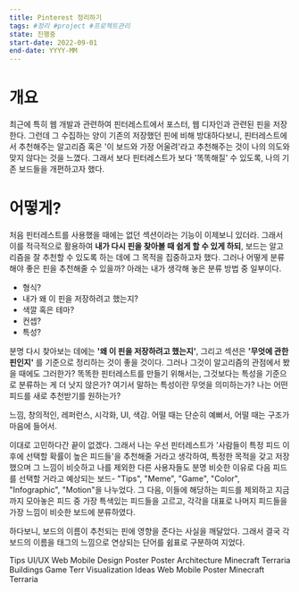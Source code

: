 ```yaml
---
title: Pinterest 정리하기
tags: #정리 #project #프로젝트관리 
state: 진행중
start-date: 2022-09-01
end-date: YYYY-MM
---
```


# 개요
최근에 특히 웹 개발과 관련하여 핀터레스트에서 포스터, 웹 디자인과 관련된 핀을 저장한다. 그런데 그 수집하는 양이 기존의 저장했던 핀에 비해 방대하다보니, 핀터레스트에서 추천해주는 알고리즘 혹은 '이 보드와 가장 어울려'라고 추천해주는 것이 나의 의도와 맞지 않다는 것을 느꼈다. 그래서 보다 핀터레스트가 보다 '똑똑해질' 수 있도록, 나의 기존 보드들을 개편하고자 했다.

# 어떻게?
처음 핀터레스트를 사용했을 때에는 없던 섹션이라는 기능이 이제보니 있더라. 그래서 이를 적극적으로 활용하여 **내가 다시 핀을 찾아볼 때 쉽게 할 수 있게 하되**, 보드는 알고리즘을 잘 추천할 수 있도록 하는 데에 그 목적을 집중하고자 했다.
그러나 어떻게 분류해야 좋은 핀을 추천해줄 수 있을까? 아래는 내가 생각해 놓은 분류 방법 중 일부이다.
- 형식?
- 내가 왜 이 핀을 저장하려고 했는지?
- 색깔 혹은 테마?
- 컨셉?
- 특성?

분명 다시 찾아보는 데에는 **'왜 이 핀을 저장하려고 했는지'**, 그리고 섹션은 **'무엇에 관한 핀인지'** 를 기준으로 정리하는 것이 좋을 것이다. 그러나 그것이 알고리즘의 관점에서 봤을 때에도 그러한가? 똑똑한 핀터레스트를 만들기 위해서는, 그것보다는 특성을 기준으로 분류하는 게 더 낫지 않은가? 여기서 말하는 특성이란 무엇을 의미하는가? 나는 어떤 피드를 새로 추천받기를 원하는가?

느낌, 창의적인, 레퍼런스, 시각화, UI, 색감.
어떨 때는 단순히 예뻐서, 어떨 때는 구조가 마음에 들어서.

이대로 고민하다간 끝이 없겠다.
그래서 나는 우선 핀터레스트가 '사람들이 특정 피드 이후에 선택할 확률이 높은 피드들'을 추천해줄 거라고 생각하여, 특정한 목적을 갖고 저장했으며 그 느낌이 비슷하고 나를 제외한 다른 사용자들도 분명 비슷한 이유로 다음 피드를 선택할 거라고 예상되는 보드- "Tips", "Meme", "Game", "Color", "Infographic", "Motion"을 나누었다. 그 다음, 이들에 해당하는 피드를 제외하고 지금까지 모아놓은 피드 중 가장 특색있는 피드들을 고르고, 각각을 대표로 나머지 피드들을 가장 느낌이 비슷한 보드에 분류하였다.

하다보니, 보드의 이름이 추천되는 핀에 영향을 준다는 사실을 깨달았다. 그래서 결국 각 보드의 이름을 태그의 느낌으로 연상되는 단어를 쉼표로 구분하여 지었다.

Tips
UI/UX
	Web
	Mobile
Design
	Poster
Poster
Architecture
	Minecraft
	Terraria
	Buildings
Game
	Terr
Visualization
Ideas
	Web
	Mobile
	Poster
	Minecraft
	Terraria